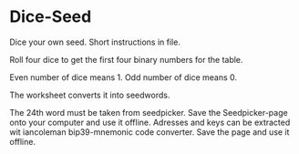 # Dice-Seed
Dice your own seed.
Short instructions in file.

Roll four dice to get the first four binary numbers for the table.

Even number of dice means 1. Odd number of dice means 0.

The worksheet converts it into seedwords.

The 24th word must be taken from seedpicker. Save the Seedpicker-page onto your computer and use it offline.
Adresses and keys can be extracted wit iancoleman bip39-mnemonic code converter. Save the page and use it offline.
